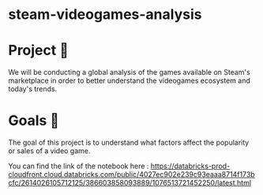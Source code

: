 # steam-videogames-analysis

# Project 🚧

We will be conducting a global analysis of the games available on Steam's marketplace in order to better understand the videogames ecosystem and today's trends.

# Goals 🎯
The goal of this project is to understand what factors affect the popularity or sales of a video game.

You can find the link of the notebook here : 
https://databricks-prod-cloudfront.cloud.databricks.com/public/4027ec902e239c93eaaa8714f173bcfc/2614026105712125/386603858093889/1076513721452250/latest.html
